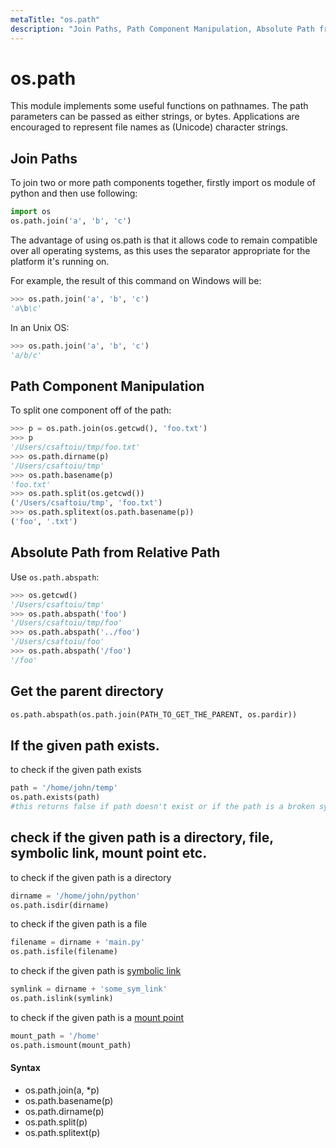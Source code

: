 ```yaml
---
metaTitle: "os.path"
description: "Join Paths, Path Component Manipulation, Absolute Path from Relative Path, Get the parent directory, If the given path exists., check if the given path is a directory, file, symbolic link, mount point etc."
---
```


# os.path


This module implements some useful functions on pathnames. The path parameters can be passed as either strings, or bytes. Applications are encouraged to represent file names as (Unicode) character strings.



## Join Paths


To join two or more path components together, firstly import os module of python and then use following:

```py
import os
os.path.join('a', 'b', 'c')

```

The advantage of using os.path is that it allows code to remain compatible over all operating systems, as this uses the separator appropriate for the platform it's running on.

For example, the result of this command on Windows will be:

```py
>>> os.path.join('a', 'b', 'c')
'a\b\c'

```

In an Unix OS:

```py
>>> os.path.join('a', 'b', 'c')
'a/b/c'

```



## Path Component Manipulation


To split one component off of the path:

```py
>>> p = os.path.join(os.getcwd(), 'foo.txt')
>>> p
'/Users/csaftoiu/tmp/foo.txt'
>>> os.path.dirname(p)
'/Users/csaftoiu/tmp'
>>> os.path.basename(p)
'foo.txt'
>>> os.path.split(os.getcwd())
('/Users/csaftoiu/tmp', 'foo.txt')
>>> os.path.splitext(os.path.basename(p))
('foo', '.txt')

```



## Absolute Path from Relative Path


Use `os.path.abspath`:

```py
>>> os.getcwd()
'/Users/csaftoiu/tmp'
>>> os.path.abspath('foo')
'/Users/csaftoiu/tmp/foo'
>>> os.path.abspath('../foo')
'/Users/csaftoiu/foo'
>>> os.path.abspath('/foo')
'/foo'

```



## Get the parent directory


```py
os.path.abspath(os.path.join(PATH_TO_GET_THE_PARENT, os.pardir))

```



## If the given path exists.


to check if the given path exists

```py
path = '/home/john/temp'
os.path.exists(path)
#this returns false if path doesn't exist or if the path is a broken symbolic link

```



## check if the given path is a directory, file, symbolic link, mount point etc.


to check if the given path is a directory

```py
dirname = '/home/john/python'
os.path.isdir(dirname)

```

to check if the given path is a file

```py
filename = dirname + 'main.py'
os.path.isfile(filename)

```

to check if the given path is [symbolic link](https://en.wikipedia.org/wiki/Symbolic_link)

```py
symlink = dirname + 'some_sym_link'
os.path.islink(symlink)

```

to check if the given path is a [mount point](http://www.linuxtopia.org/online_books/introduction_to_linux/linux_Mount_points.html)

```py
mount_path = '/home'
os.path.ismount(mount_path)

```



#### Syntax


- os.path.join(a, *p)
- os.path.basename(p)
- os.path.dirname(p)
- os.path.split(p)
- os.path.splitext(p)

